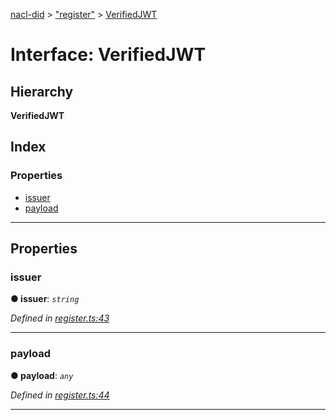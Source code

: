 [nacl-did](../README.md) > ["register"](../modules/_register_.md) > [VerifiedJWT](../interfaces/_register_.verifiedjwt.md)

# Interface: VerifiedJWT

## Hierarchy

**VerifiedJWT**

## Index

### Properties

* [issuer](_register_.verifiedjwt.md#issuer)
* [payload](_register_.verifiedjwt.md#payload)

---

## Properties

<a id="issuer"></a>

###  issuer

**● issuer**: *`string`*

*Defined in [register.ts:43](https://github.com/uport-project/nacl-did/blob/16f44b5/src/register.ts#L43)*

___
<a id="payload"></a>

###  payload

**● payload**: *`any`*

*Defined in [register.ts:44](https://github.com/uport-project/nacl-did/blob/16f44b5/src/register.ts#L44)*

___

